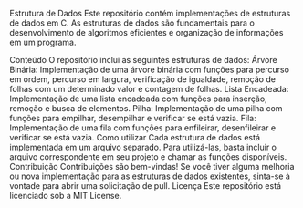 Estrutura de Dados
  Este repositório contém implementações de estruturas de dados em C. As estruturas de dados são fundamentais para o desenvolvimento de algoritmos eficientes e organização de informações em um programa.

Conteúdo
  O repositório inclui as seguintes estruturas de dados:
    Árvore Binária: Implementação de uma árvore binária com funções para percurso em ordem, percurso em largura, verificação de igualdade, remoção de folhas com um determinado valor e contagem de folhas.
    Lista Encadeada: Implementação de uma lista encadeada com funções para inserção, remoção e busca de elementos.
    Pilha: Implementação de uma pilha com funções para empilhar, desempilhar e verificar se está vazia.
    Fila: Implementação de uma fila com funções para enfileirar, desenfileirar e verificar se está vazia.
  Como utilizar
    Cada estrutura de dados está implementada em um arquivo separado. Para utilizá-las, basta incluir o arquivo correspondente em seu projeto e chamar as funções disponíveis.
  Contribuição
    Contribuições são bem-vindas! Se você tiver alguma melhoria ou nova implementação para as estruturas de dados existentes, sinta-se à vontade para abrir uma solicitação de pull.
  Licença
    Este repositório está licenciado sob a MIT License.
